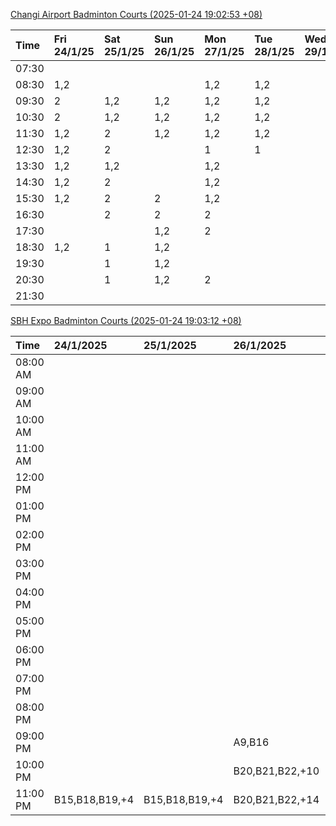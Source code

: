 [Changi Airport Badminton Courts (2025-01-24 19:02:53 +08)](https://www.carc.org.sg/FacilityBooking.aspx)

| Time   | Fri 24/1/25   | Sat 25/1/25   | Sun 26/1/25   | Mon 27/1/25   | Tue 28/1/25   | Wed 29/1/25   | Thu 30/1/25   |
|:-------|:--------------|:--------------|:--------------|:--------------|:--------------|:--------------|:--------------|
| 07:30  |               |               |               |               |               |               |               |
| 08:30  | 1,2           |               |               | 1,2           | 1,2           |               |               |
| 09:30  | 2             | 1,2           | 1,2           | 1,2           | 1,2           |               |               |
| 10:30  | 2             | 1,2           | 1,2           | 1,2           | 1,2           |               |               |
| 11:30  | 1,2           | 2             | 1,2           | 1,2           | 1,2           |               |               |
| 12:30  | 1,2           | 2             |               | 1             | 1             |               |               |
| 13:30  | 1,2           | 1,2           |               | 1,2           |               |               |               |
| 14:30  | 1,2           | 2             |               | 1,2           |               |               |               |
| 15:30  | 1,2           | 2             | 2             | 1,2           |               |               |               |
| 16:30  |               | 2             | 2             | 2             |               |               |               |
| 17:30  |               |               | 1,2           | 2             |               |               |               |
| 18:30  | 1,2           | 1             | 1,2           |               |               |               |               |
| 19:30  |               | 1             | 1,2           |               |               |               |               |
| 20:30  |               | 1             | 1,2           | 2             |               |               |               |
| 21:30  |               |               |               |               |               |               |               |

[SBH Expo Badminton Courts (2025-01-24 19:03:12 +08)](https://singaporebadmintonhall.getomnify.com/widgets/O3MRKGBH359GA55KHMG1RD)

| Time     | 24/1/2025      | 25/1/2025      | 26/1/2025       | 27/1/2025       | 28/1/2025       | 29/1/2025   | 30/1/2025   |
|:---------|:---------------|:---------------|:----------------|:----------------|:----------------|:------------|:------------|
| 08:00 AM |                |                |                 | B13,B14,B18,+5  | B19,B21,B22,+14 |             |             |
| 09:00 AM |                |                |                 |                 | B19,B21,B22,+14 |             |             |
| 10:00 AM |                |                |                 |                 | B19,B21,B22,+15 |             |             |
| 11:00 AM |                |                |                 |                 | B19,B21,B22,+14 |             |             |
| 12:00 PM |                |                |                 |                 | B19,B21,B22,+12 |             |             |
| 01:00 PM |                |                |                 | A8,A9           | B19,B21,B22,+15 |             |             |
| 02:00 PM |                |                |                 |                 | B19,B21,B22,+15 |             |             |
| 03:00 PM |                |                |                 |                 | A1,B11          |             |             |
| 04:00 PM |                |                |                 |                 | B11             |             |             |
| 05:00 PM |                |                |                 |                 | B12,B13,B14     |             |             |
| 06:00 PM |                |                |                 | A1,A5           | B12,B13,B14,+8  |             |             |
| 07:00 PM |                |                |                 | A10,A6,B14,+4   | B13,B14,B15,+9  |             |             |
| 08:00 PM |                |                |                 | B19,B20,B21,+11 |                 |             |             |
| 09:00 PM |                |                | A9,B16          | B19,B20,B21,+15 | A6,A8,A9        |             |             |
| 10:00 PM |                |                | B20,B21,B22,+10 | A10,A8,A9,+7    | A10,A8,A9,+7    |             |             |
| 11:00 PM | B15,B18,B19,+4 | B15,B18,B19,+4 | B20,B21,B22,+14 | A10,A8,A9,+7    | A10,A8,A9,+7    |             |             |

